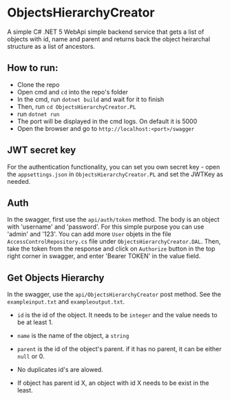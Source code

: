 # ObjectsHierarchyCreator


A simple C# .NET 5 WebApi simple backend service that gets a list of objects with id, name and parent and returns back the object heirarchal structure as a list of ancestors.



## How to run:
- Clone the repo
- Open cmd and ```cd``` into the repo's folder
- In the cmd, run ```dotnet build``` and wait for it to finish
- Then, run ```cd ObjectsHierarchyCreator.PL```
- run ```dotnet run```
- The port will be displayed in the cmd logs. On default it is 5000
- Open the browser and go to ```http://localhost:<port>/swagger```

## JWT secret key
For the authentication functionality, you can set you own secret key - open the ```appsettings.json``` in ```ObjectsHierarchyCreator.PL``` and set the JWTKey as needed.

## Auth
In the swagger, first use the ```api/auth/token``` method. The body is an object with 'username' and 'password'. For this simple purpose you can use 'admin' and '123'.
You can add more ```User``` objets in the file ```AccessControlRepository.cs``` file under ```ObjectsHierarchyCreator.DAL```.
Then, take the token from the response and click on ```Authorize``` button in the top right corner in swagger, and enter 'Bearer TOKEN' in the value field.

## Get Objects Hierarchy
In the swagger, use the ```api/ObjectsHierarchyCreator``` post method. See the ```exampleinput.txt``` and ```exampleoutput.txt```.

- ```id``` is the id of the object. It needs to be ```integer``` and the value needs to be at least 1.
- ```name``` is the name of the object, a ```string```
- ```parent``` is the id of the object's parent. if it has no parent, it can be either ```null``` or 0.
  
- No duplicates id's are alowed.
- If object has parent id X, an object with id X needs to be exist in the least.

